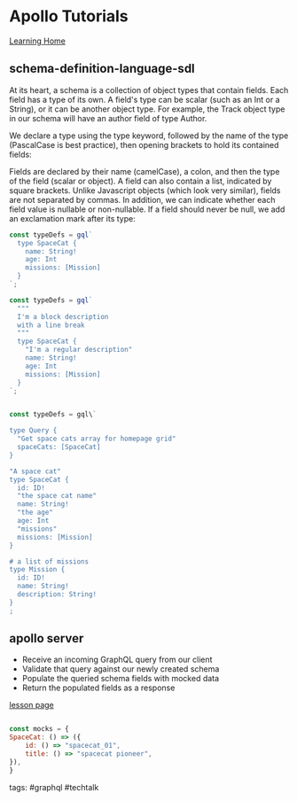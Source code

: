 # Apollo Tutorials

[Learning Home](https://odyssey.apollographql.com/)

## schema-definition-language-sdl

At its heart, a schema is a collection of object types that contain fields. Each field has a type of its own. A field's type can be scalar (such as an Int or a String), or it can be another object type. For example, the Track object type in our schema will have an author field of type Author.

We declare a type using the type keyword, followed by the name of the type (PascalCase is best practice), then opening brackets to hold its contained fields:

Fields are declared by their name (camelCase), a colon, and then the type of the field (scalar or object). A field can also contain a list, indicated by square brackets. Unlike Javascript objects (which look very similar), fields are not separated by commas. In addition, we can indicate whether each field value is nullable or non-nullable. If a field should never be null, we add an exclamation mark after its type:

```js
const typeDefs = gql`
  type SpaceCat {
    name: String!
    age: Int
    missions: [Mission]
  }
`;
```

```js
const typeDefs = gql`
  """
  I'm a block description
  with a line break
  """
  type SpaceCat {
    "I'm a regular description"
    name: String!
    age: Int
    missions: [Mission]
  }
`;
```

```js

const typeDefs = gql\`

type Query {
  "Get space cats array for homepage grid"
  spaceCats: [SpaceCat]
}

"A space cat"
type SpaceCat {
  id: ID!
  "the space cat name"
  name: String!
  "the age"
  age: Int
  "missions"
  missions: [Mission]
}

# a list of missions
type Mission {
  id: ID!
  name: String!
  description: String!
}
;
```

## apollo server

- Receive an incoming GraphQL query from our client
- Validate that query against our newly created schema
- Populate the queried schema fields with mocked data
- Return the populated fields as a response

[lesson page](https://odyssey.apollographql.com/lift-off-part1/apollo-server)

```js

const mocks = {
SpaceCat: () => ({
	id: () => "spacecat_01",
	title: () => "spacecat pioneer",
}),
}
```

tags: #graphql  #techtalk